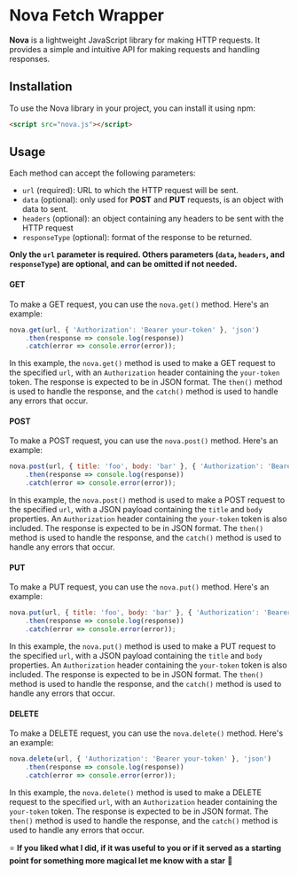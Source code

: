 # Nova Fetch Wrapper

**Nova** is a lightweight JavaScript library for making HTTP requests. It provides a simple and intuitive API for making requests and handling responses.

## Installation

To use the Nova library in your project, you can install it using npm:

```html
<script src="nova.js"></script>
```

## Usage

Each method can accept the following parameters:

- `url` (required): URL to which the HTTP request will be sent.
- `data` (optional): only used for **POST** and **PUT** requests, is an object with data to sent.
- `headers` (optional): an object containing any headers to be sent with the HTTP request
- `responseType` (optional): format of the response to be returned.

**Only the `url` parameter is required. Others parameters (`data`, `headers`, and `responseType`)  are optional, and can be omitted if not needed.**


#### GET

To make a GET request, you can use the `nova.get()` method. Here's an example:

```javascript
nova.get(url, { 'Authorization': 'Bearer your-token' }, 'json')
    .then(response => console.log(response))
    .catch(error => console.error(error));
```

In this example, the `nova.get()` method is used to make a GET request to the specified `url`, with an `Authorization` header containing the `your-token` token. The response is expected to be in JSON format. The `then()` method is used to handle the response, and the `catch()` method is used to handle any errors that occur.

#### POST

To make a POST request, you can use the `nova.post()` method. Here's an example:

```javascript
nova.post(url, { title: 'foo', body: 'bar' }, { 'Authorization': 'Bearer your-token' }, 'json')
    .then(response => console.log(response))
    .catch(error => console.error(error));
```

In this example, the `nova.post()` method is used to make a POST request to the specified `url`, with a JSON payload containing the `title` and `body` properties. An `Authorization` header containing the `your-token` token is also included. The response is expected to be in JSON format. The `then()` method is used to handle the response, and the `catch()` method is used to handle any errors that occur.

#### PUT

To make a PUT request, you can use the `nova.put()` method. Here's an example:

```javascript
nova.put(url, { title: 'foo', body: 'bar' }, { 'Authorization': 'Bearer your-token' }, 'json')
    .then(response => console.log(response))
    .catch(error => console.error(error));
```

In this example, the `nova.put()` method is used to make a PUT request to the specified `url`, with a JSON payload containing the `title` and `body` properties. An `Authorization` header containing the `your-token` token is also included. The response is expected to be in JSON format. The `then()` method is used to handle the response, and the `catch()` method is used to handle any errors that occur.

#### DELETE

To make a DELETE request, you can use the `nova.delete()` method. Here's an example:

```javascript
nova.delete(url, { 'Authorization': 'Bearer your-token' }, 'json')
    .then(response => console.log(response))
    .catch(error => console.error(error));
```

In this example, the `nova.delete()` method is used to make a DELETE request to the specified `url`, with an `Authorization` header containing the `your-token` token. The response is expected to be in JSON format. The `then()` method is used to handle the response, and the `catch()` method is used to handle any errors that occur.

:star: **If you liked what I did, if it was useful to you or if it served as a starting point for something more magical let me know with a star** :green_heart:
